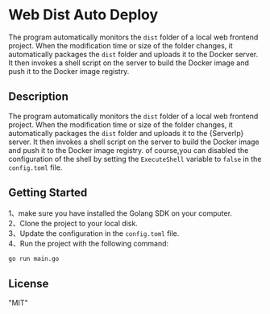 # Web Dist Auto Deploy

The program automatically monitors the `dist` folder of a local web frontend project.
When the modification time or size of the folder changes, it automatically packages the `dist` folder and uploads it to the Docker server.
It then invokes a shell script on the server to build the Docker image and push it to the Docker image registry.

## Description

The program automatically monitors the `dist` folder of a local web frontend project.
When the modification time or size of the folder changes, it automatically packages the `dist` folder and uploads it to the {ServerIp} server.
It then invokes a shell script on the server to build the Docker image and push it to the Docker image registry.
of course,you can disabled the configuration of the shell by setting the `ExecuteShell` variable to `false` in the `config.toml` file.

## Getting Started

1、make sure you have installed the Golang SDK on your computer.  
2、Clone the project to your local disk.  
3、Update the configuration in the `config.toml` file.  
4、Run the project with the following command:  

```bash
go run main.go
```

## License

"MIT"
